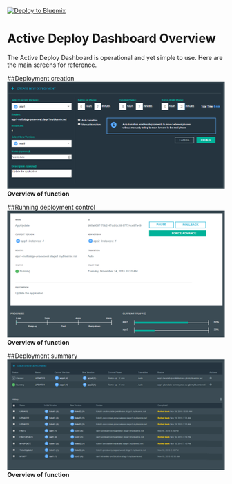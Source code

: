 [![Deploy to Bluemix](https://bluemix.net/deploy/button.png)](https://bluemix.net/deploy?repository=https://github.com/IBM-Bluemix/active-deploy-lab)

# Active Deploy Dashboard Overview

The Active Deploy Dashboard is operational and yet simple to use. Here are the main screens for reference.

##Deployment creation
![Deployment creation](AD-Dashboard-create.png)
**Overview of function**


##Running deployment control
![Running deployment control](AD-Dashboard-running.png)
**Overview of function**


##Deployment summary
![Deployment summary](AD-Dashboard-summary.png)
**Overview of function**

